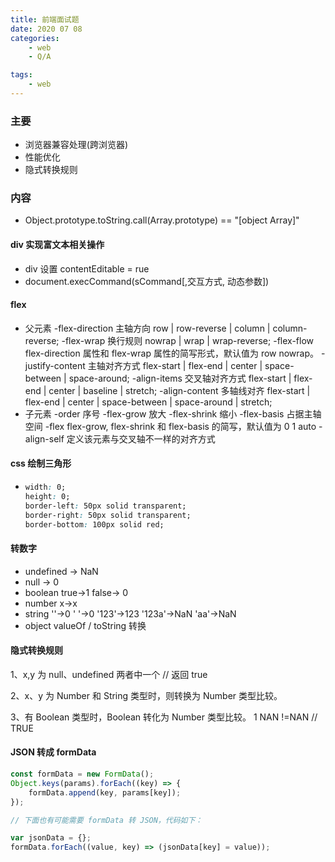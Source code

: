 ```yaml
---
title: 前端面试题
date: 2020 07 08
categories:
    - web
    - Q/A

tags:
    - web
---
```


### 主要

-   浏览器兼容处理(跨浏览器)
-   性能优化
-   隐式转换规则

### 内容

-   Object.prototype.toString.call(Array.prototype) == "[object Array]"

#### div 实现富文本相关操作

-   div 设置 contentEditable = rue
-   document.execCommand(sCommand[,交互方式, 动态参数])

#### flex

-   父元素
    -flex-direction 主轴方向 row | row-reverse | column | column-reverse;
    -flex-wrap 换行规则 nowrap | wrap | wrap-reverse;
    -flex-flow flex-direction 属性和 flex-wrap 属性的简写形式，默认值为 row nowrap。
    -justify-content 主轴对齐方式 flex-start | flex-end | center | space-between | space-around;
    -align-items 交叉轴对齐方式 flex-start | flex-end | center | baseline | stretch;
    -align-content 多轴线对齐 flex-start | flex-end | center | space-between | space-around | stretch;
-   子元素
    -order 序号
    -flex-grow 放大
    -flex-shrink 缩小
    -flex-basis 占据主轴空间
    -flex flex-grow, flex-shrink 和 flex-basis 的简写，默认值为 0 1 auto
    -align-self 定义该元素与交叉轴不一样的对齐方式

#### css 绘制三角形

-   ```css
    width: 0;
    height: 0;
    border-left: 50px solid transparent;
    border-right: 50px solid transparent;
    border-bottom: 100px solid red;
    ```

#### 转数字

-   undefined -> NaN
-   null -> 0
-   boolean true->1 false-> 0
-   number x->x
-   string ''->0 ' '->0 '123'->123 '123a'->NaN 'aa'->NaN
-   object valueOf / toString 转换

#### 隐式转换规则

1、x,y 为 null、undefined 两者中一个 // 返回 true

2、x、y 为 Number 和 String 类型时，则转换为 Number 类型比较。

3、有 Boolean 类型时，Boolean 转化为 Number 类型比较。
1 NAN !=NAN // TRUE

#### JSON 转成 formData

```js
const formData = new FormData();
Object.keys(params).forEach((key) => {
    formData.append(key, params[key]);
});

// 下面也有可能需要 formData 转 JSON，代码如下：

var jsonData = {};
formData.forEach((value, key) => (jsonData[key] = value));
```
